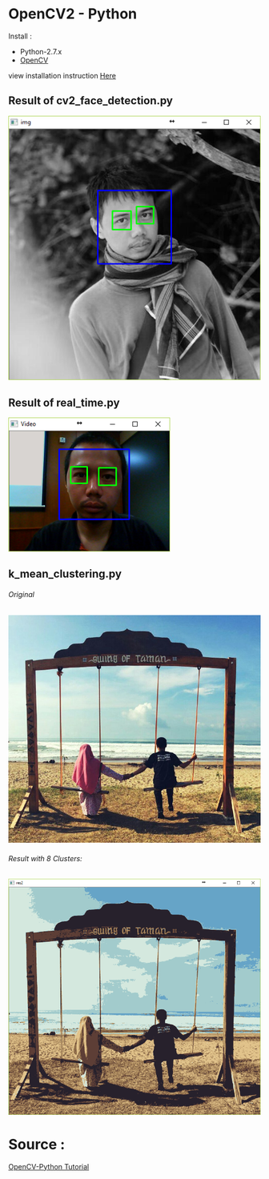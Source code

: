 # OpenCV2 - Python

Install :
- Python-2.7.x
- [OpenCV](https://sourceforge.net/projects/opencvlibrary/)

view installation instruction [Here](http://opencv-python-tutroals.readthedocs.io/en/latest/py_tutorials/py_setup/py_setup_in_windows/py_setup_in_windows.html)

## Result of cv2_face_detection.py
![alt Result of cv2_face_detection.py](https://github.com/HamimSazadah/OpenCV/blob/master/img/face_detection.png)

## Result of real_time.py
![alt Result of real_time.py](https://github.com/HamimSazadah/OpenCV/blob/master/img/video_stream.png)

## k_mean_clustering.py
###### Original
![alt Result of k_mean_clustering.py](https://github.com/HamimSazadah/OpenCV/blob/master/me-you.jpg)

###### Result with 8 Clusters:
![alt Result of k_mean_clustering.py](https://github.com/HamimSazadah/OpenCV/blob/master/img/k_mean.png)



# Source :
[OpenCV-Python Tutorial](http://opencv-python-tutroals.readthedocs.io/en/latest/)
